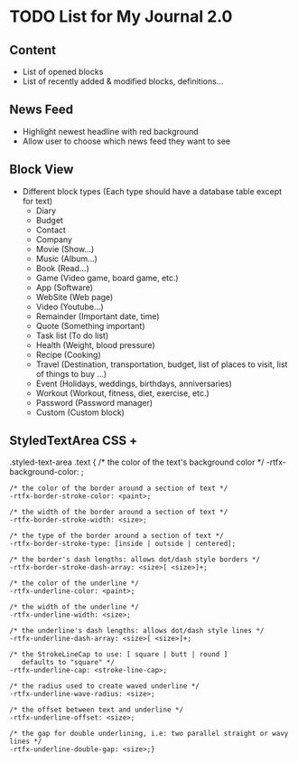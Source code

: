 # TODO List for My Journal 2.0


## Content
- List of opened blocks
- List of recently added & modified blocks, definitions...


## News Feed
- Highlight newest headline with red background
- Allow user to choose which news feed they want to see


## Block View
- Different block types (Each type should have a database table except for text)
  - Diary
  - Budget
  - Contact
  - Company
  - Movie (Show...)
  - Music (Album...)
  - Book (Read...)
  - Game (Video game, board game, etc.)
  - App (Software)
  - WebSite (Web page)
  - Video (Youtube...)
  - Remainder (Important date, time)
  - Quote (Something important)
  - Task list (To do list)
  - Health (Weight, blood pressure)
  - Recipe (Cooking)
  - Travel (Destination, transportation, budget, list of places to visit, list of things to buy ...)
  - Event (Holidays, weddings, birthdays, anniversaries)
  - Workout (Workout, fitness, diet, exercise, etc.)
  - Password (Password manager)
  - Custom (Custom block)
  
## StyledTextArea CSS +
.styled-text-area .text {
    /* the color of the text's background color */
    -rtfx-background-color: <paint>;

    /* the color of the border around a section of text */
    -rtfx-border-stroke-color: <paint>;

    /* the width of the border around a section of text */
    -rtfx-border-stroke-width: <size>;

    /* the type of the border around a section of text */
    -rtfx-border-stroke-type: [inside | outside | centered];

    /* the border's dash lengths: allows dot/dash style borders */
    -rtfx-border-stroke-dash-array: <size>[ <size>]+;

    /* the color of the underline */
    -rtfx-underline-color: <paint>;

    /* the width of the underline */
    -rtfx-underline-width: <size>;

    /* the underline's dash lengths: allows dot/dash style lines */
    -rtfx-underline-dash-array: <size>[ <size>]+;

    /* the StrokeLineCap to use: [ square | butt | round ] 
       defaults to "square" */
    -rtfx-underline-cap: <stroke-line-cap>;

    /* the radius used to create waved underline */
    -rtfx-underline-wave-radius: <size>;

    /* the offset between text and underline */
    -rtfx-underline-offset: <size>;

    /* the gap for double underlining, i.e: two parallel straight or wavy lines */
    -rtfx-underline-double-gap: <size>;}





